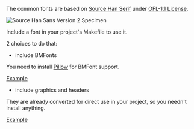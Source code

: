 The common fonts are based on [Source Han Serif](https://github.com/adobe-fonts/source-han-serif) under [OFL-1.1 License](../../licenses/source-han-serif.txt).

![Source Han Sans Version 2 Specimen](https://upload.wikimedia.org/wikipedia/commons/0/0f/Source_Han_Sans_Version_2_Specimen.svg)

Include a font in your project's Makefile to use it.

2 choices to do that:

- include BMFonts

You need to install [Pillow](https://pillow.readthedocs.io/en/stable/installation.html) for BMFont support.

[Example](../../examples/text/Makefile)

- include graphics and headers

They are already converted for direct use in your project, so you needn't install anything.

[Example](https://github.com/laqieer/gba-dev-best-practice/blob/main/source/common-text/Makefile)

